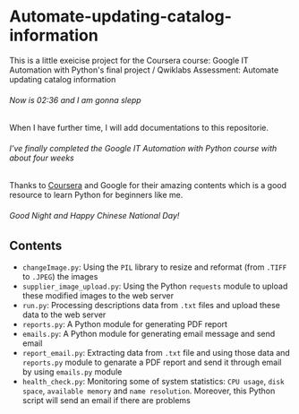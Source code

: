 # Automate-updating-catalog-information
This is a little exeicise project for the Coursera course: Google IT Automation with Python's final project / Qwiklabs Assessment: Automate updating catalog information

###### Now is 02:36 and I am gonna slepp
When I have further time, I will add documentations to this repositorie.

###### I've finally completed the Google IT Automation with Python course with about four weeks
Thanks to [Coursera](https://www.coursera.org) and Google for their amazing contents which is a good resource to learn Python for beginners like me.

###### Good Night and Happy Chinese National Day!


## Contents
* `changeImage.py`: Using the `PIL` library to resize and reformat (from `.TIFF` to `.JPEG`) the images
* `supplier_image_upload.py`: Using the Python `requests` module to upload these modified images to the web server
* `run.py`: Processing descriptions data from `.txt` files and upload these data to the web server
* `reports.py`: A Python module for generating PDF report
* `emails.py`: A Python module for generating email message and send email
* `report_email.py`: Extracting data from `.txt` file and using those data and `reports.py` module to genarate a PDF report and send it through email by using `emails.py` module
* `health_check.py`: Monitoring some of system statistics: `CPU usage`, `disk space`, `available memory` and `name resolution`. Moreover, this Python script will send an email if there are problems
